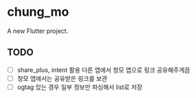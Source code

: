 # chung_mo

A new Flutter project.

## TODO

- [ ] share_plus, intent 활용 다른 앱에서 청모 앱으로 링크 공유해주게끔
- [ ] 청모 앱에서는 공유받은 링크를 보관
- [ ] ogtag 있는 경우 일부 정보만 파싱해서 list로 저장
